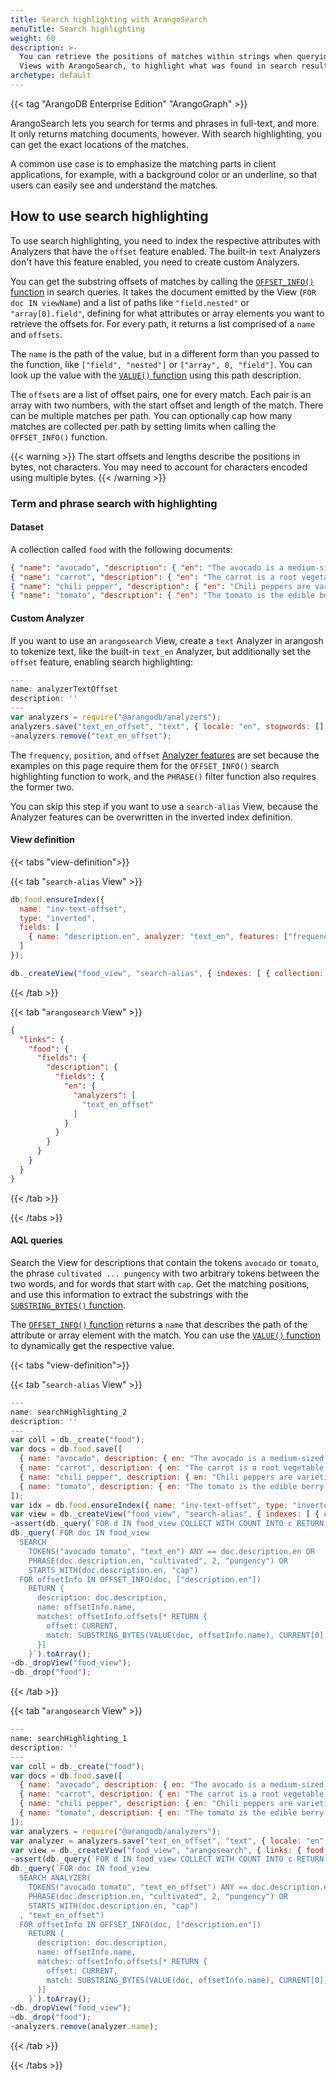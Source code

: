 ```yaml
---
title: Search highlighting with ArangoSearch
menuTitle: Search highlighting
weight: 60
description: >-
  You can retrieve the positions of matches within strings when querying
  Views with ArangoSearch, to highlight what was found in search results
archetype: default
---
```

{{< tag "ArangoDB Enterprise Edition" "ArangoGraph" >}}

ArangoSearch lets you search for terms and phrases in full-text, and more.
It only returns matching documents, however. With search highlighting, you can
get the exact locations of the matches.

A common use case is to emphasize the matching parts in client applications,
for example, with a background color or an underline, so that users can easily
see and understand the matches.

## How to use search highlighting

To use search highlighting, you need to index the respective attributes with
Analyzers that have the `offset` feature enabled. The built-in `text` Analyzers
don't have this feature enabled, you need to create custom Analyzers.

You can get the substring offsets of matches by calling the
[`OFFSET_INFO()` function](../../aql/functions/arangosearch.md#offset_info) in
search queries. It takes the document emitted by the View (`FOR doc IN viewName`)
and a list of paths like `"field.nested"` or `"array[0].field"`, defining for
what attributes or array elements you want to retrieve the offsets for. For
every path, it returns a list comprised of a `name` and `offsets`.

The `name` is the path of the value, but in a different form than you passed to
the function, like `["field", "nested"]` or `["array", 0, "field"]`. You can
look up the value with the [`VALUE()` function](../../aql/functions/document-object.md#value)
using this path description.

The `offsets` are a list of offset pairs, one for every match. Each pair is an
array with two numbers, with the start offset and length of the match. There can be
multiple matches per path. You can optionally cap how many matches are collected
per path by setting limits when calling the `OFFSET_INFO()` function.

{{< warning >}}
The start offsets and lengths describe the positions in bytes, not characters.
You may need to account for characters encoded using multiple bytes.
{{< /warning >}}

### Term and phrase search with highlighting

#### Dataset

A collection called `food` with the following documents:

```json
{ "name": "avocado", "description": { "en": "The avocado is a medium-sized, evergreen tree, native to the Americas." } }
{ "name": "carrot", "description": { "en": "The carrot is a root vegetable, typically orange in color, native to Europe and Southwestern Asia." } }
{ "name": "chili pepper", "description": { "en": "Chili peppers are varieties of the berry-fruit of plants from the genus Capsicum, cultivated for their pungency." } }
{ "name": "tomato", "description": { "en": "The tomato is the edible berry of the tomato plant." } }
```

#### Custom Analyzer

If you want to use an `arangosearch` View,
create a `text` Analyzer in arangosh to tokenize text, like the built-in
`text_en` Analyzer, but additionally set the `offset` feature, enabling
search highlighting:

```js
---
name: analyzerTextOffset
description: ''
---
var analyzers = require("@arangodb/analyzers");
analyzers.save("text_en_offset", "text", { locale: "en", stopwords: [] }, ["frequency", "position", "offset"]);
~analyzers.remove("text_en_offset");
```

The `frequency`, `position`, and `offset` [Analyzer features](../analyzers.md#analyzer-features)
are set because the examples on this page require them for the `OFFSET_INFO()`
search highlighting function to work, and the `PHRASE()` filter function also
requires the former two.

You can skip this step if you want to use a `search-alias` View, because the
Analyzer features can be overwritten in the inverted index definition.

#### View definition

{{< tabs "view-definition">}}

{{< tab "`search-alias` View" >}}
```js
db.food.ensureIndex({
  name: "inv-text-offset",
  type: "inverted",
  fields: [
    { name: "description.en", analyzer: "text_en", features: ["frequency", "position", "offset"] }
  ]
});

db._createView("food_view", "search-alias", { indexes: [ { collection: "food", index: "inv-text-offset" } ] });
```
{{< /tab >}}

{{< tab "`arangosearch` View" >}}
```json
{
  "links": {
    "food": {
      "fields": {
        "description": {
          "fields": {
            "en": {
              "analyzers": [
                "text_en_offset"
              ]
            }
          }
        }
      }
    }
  }
}
```
{{< /tab >}}

{{< /tabs >}}

#### AQL queries

Search the View for descriptions that contain the tokens `avocado` or `tomato`,
the phrase `cultivated ... pungency` with two arbitrary tokens between the two
words, and for words that start with `cap`. Get the matching positions, and use
this information to extract the substrings with the
[`SUBSTRING_BYTES()` function](../../aql/functions/string.md#substring_bytes).

The [`OFFSET_INFO()` function](../../aql/functions/arangosearch.md#offset_info)
returns a `name` that describes the path of the attribute or array element with
the match. You can use the [`VALUE()` function](../../aql/functions/document-object.md#value)
to dynamically get the respective value.

{{< tabs "view-definition">}}

{{< tab "`search-alias` View" >}}
```js
---
name: searchHighlighting_2
description: ''
---
var coll = db._create("food");
var docs = db.food.save([
  { name: "avocado", description: { en: "The avocado is a medium-sized, evergreen tree, native to the Americas." } },
  { name: "carrot", description: { en: "The carrot is a root vegetable, typically orange in color, native to Europe and Southwestern Asia." } },
  { name: "chili pepper", description: { en: "Chili peppers are varieties of the berry-fruit of plants from the genus Capsicum, cultivated for their pungency." } },
  { name: "tomato", description: { en: "The tomato is the edible berry of the tomato plant." } }
]);
var idx = db.food.ensureIndex({ name: "inv-text-offset", type: "inverted", fields: [ { name: "description.en", analyzer: "text_en", features: ["frequency", "position", "offset"] } ] });
var view = db._createView("food_view", "search-alias", { indexes: [ { collection: "food", index: "inv-text-offset" } ] });
~assert(db._query(`FOR d IN food_view COLLECT WITH COUNT INTO c RETURN c`).toArray()[0] === 4);
db._query(`FOR doc IN food_view
  SEARCH
    TOKENS("avocado tomato", "text_en") ANY == doc.description.en OR
    PHRASE(doc.description.en, "cultivated", 2, "pungency") OR
    STARTS_WITH(doc.description.en, "cap")
  FOR offsetInfo IN OFFSET_INFO(doc, ["description.en"])
    RETURN {
      description: doc.description,
      name: offsetInfo.name,
      matches: offsetInfo.offsets[* RETURN {
        offset: CURRENT,
        match: SUBSTRING_BYTES(VALUE(doc, offsetInfo.name), CURRENT[0], CURRENT[1])
      }]
    }`).toArray();
~db._dropView("food_view");
~db._drop("food");
```
{{< /tab >}}

{{< tab "`arangosearch` View" >}}
```js
---
name: searchHighlighting_1
description: ''
---
var coll = db._create("food");
var docs = db.food.save([
  { name: "avocado", description: { en: "The avocado is a medium-sized, evergreen tree, native to the Americas." } },
  { name: "carrot", description: { en: "The carrot is a root vegetable, typically orange in color, native to Europe and Southwestern Asia." } },
  { name: "chili pepper", description: { en: "Chili peppers are varieties of the berry-fruit of plants from the genus Capsicum, cultivated for their pungency." } },
  { name: "tomato", description: { en: "The tomato is the edible berry of the tomato plant." } }
]);
var analyzers = require("@arangodb/analyzers");
var analyzer = analyzers.save("text_en_offset", "text", { locale: "en", stopwords: [] }, ["frequency", "position", "offset"]);
var view = db._createView("food_view", "arangosearch", { links: { food: { fields: { description: { fields: { en: { analyzers: ["text_en_offset"] } } } } } } });
~assert(db._query(`FOR d IN food_view COLLECT WITH COUNT INTO c RETURN c`).toArray()[0] === 4);
db._query(`FOR doc IN food_view
  SEARCH ANALYZER(
    TOKENS("avocado tomato", "text_en_offset") ANY == doc.description.en OR
    PHRASE(doc.description.en, "cultivated", 2, "pungency") OR
    STARTS_WITH(doc.description.en, "cap")
  , "text_en_offset")
  FOR offsetInfo IN OFFSET_INFO(doc, ["description.en"])
    RETURN {
      description: doc.description,
      name: offsetInfo.name,
      matches: offsetInfo.offsets[* RETURN {
        offset: CURRENT,
        match: SUBSTRING_BYTES(VALUE(doc, offsetInfo.name), CURRENT[0], CURRENT[1])
      }]
    }`).toArray();
~db._dropView("food_view");
~db._drop("food");
~analyzers.remove(analyzer.name);
```
{{< /tab >}}

{{< /tabs >}}
